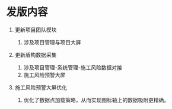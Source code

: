 # 发版内容

1. 更新项目团队模块
   1. 涉及项目管理与项目大屏
2. 更新盾构数据采集
   1. 涉及项目管理-系统管理-施工风险数据对接
   2. 施工风险预警大屏

3. 施工风险预警大屏优化
   1. 优化了数据点加载策略，从而实现图标轴上的数据吸附更精确。